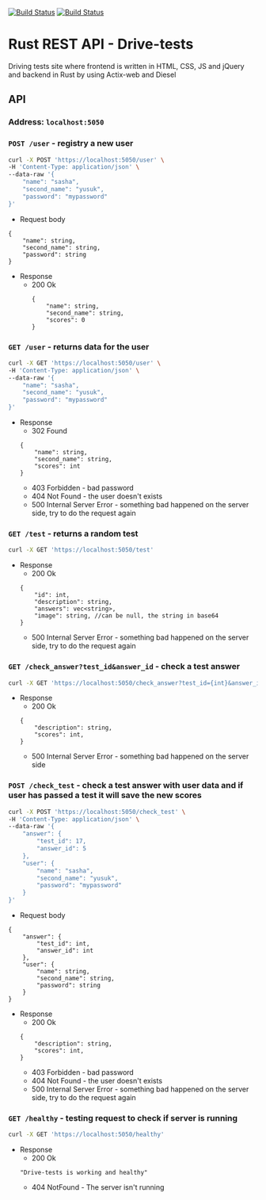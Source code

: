 [![Build Status](https://travis-ci.org/RRRadicalEdward/Drive-tests.svg?branch=master)](https://travis-ci.org/RRRadicalEdward/Drive-tests)
[![Build Status](https://travis-ci.org/RRRadicalEdward/Drive-tests.svg?branch=backend)](https://travis-ci.org/RRRadicalEdward/Drive-tests)
# Rust REST API - Drive-tests
Driving tests site where frontend is written in HTML, CSS, JS and jQuery and backend in Rust by using Actix-web and Diesel


## API

### Address: **`localhost:5050`** 

### `POST /user` - registry a new user
```bash
curl -X POST 'https://localhost:5050/user' \
-H 'Content-Type: application/json' \
--data-raw '{
    "name": "sasha",
    "second_name": "yusuk",
    "password": "mypassword"
}'
```
- Request body 
```
{
    "name": string,
    "second_name": string,
    "password": string
}
```

- Response 
  - 200 Ok
    ```
    {
        "name": string,
        "second_name": string,
        "scores": 0
    }
    ```

### `GET /user` - returns data for the user
```bash
curl -X GET 'https://localhost:5050/user' \
-H 'Content-Type: application/json' \
--data-raw '{
    "name": "sasha",
    "second_name": "yusuk",
    "password": "mypassword"
}'
```
- Response
    - 302 Found
    ```
    {
        "name": string,
        "second_name": string,
        "scores": int
    }
    ```
    - 403 Forbidden - bad password
    - 404 Not Found - the user doesn't exists
    - 500 Internal Server Error - something bad happened on the server side, try to do the request again
    
### `GET /test` - returns a random test
```bash 
curl -X GET 'https://localhost:5050/test'
```
 - Response 
    - 200 Ok 
    ```
    {
		"id": int,
		"description": string,
		"answers": vec<string>,
		"image": string, //can be null, the string in base64
    }
    ```
    - 500 Internal Server Error - something bad happened on the server side, try to do the request again

### `GET /check_answer?test_id&answer_id` - check a test answer
```bash
curl -X GET 'https://localhost:5050/check_answer?test_id={int}&answer_id={int}'
```
  - Response
    - 200 Ok 
    ```
    {
		"description": string,
		"scores": int,
    }
    ```
    - 500 Internal Server Error - something bad happened on the server side
    
### `POST /check_test` - check a test answer with user data and if user has passed a test it will save the new scores
```bash
curl -X POST 'https://localhost:5050/check_test' \
-H 'Content-Type: application/json' \
--data-raw '{
    "answer": {
        "test_id": 17,
        "answer_id": 5
    },
    "user": {
        "name": "sasha",
        "second_name": "yusuk",
        "password": "mypassword"
    }
}'
```
- Request body 
```
{
    "answer": {
        "test_id": int,
        "answer_id": int
    },
    "user": {
        "name": string,
        "second_name": string,
        "password": string
    }
}
```
 - Response
    - 200 Ok 
    ```
    {
	    "description": string,
	    "scores": int,
    }
    ```
    - 403 Forbidden - bad password
    - 404 Not Found - the user doesn't exists
    - 500 Internal Server Error - something bad happened on the server side, try to do the request again

### `GET /healthy` - testing request to check if server is running
```bash 
curl -X GET 'https://localhost:5050/healthy'
```
  - Response
    - 200 Ok 
    ```
    "Drive-tests is working and healthy"
    ```
    - 404 NotFound - The server isn't running
